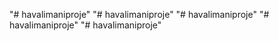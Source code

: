 "# havalimaniproje" 
"# havalimaniproje" 
"# havalimaniproje" 
"# havalimaniproje" 
"# havalimaniproje" 
